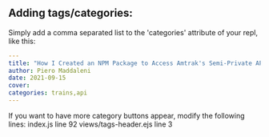## Adding tags/categories:

Simply add a comma separated list to the 'categories' attribute of your repl, like this:

```yaml
---
title: "How I Created an NPM Package to Access Amtrak's Semi-Private API"
author: Piero Maddaleni
date: 2021-09-15
cover: 
categories: trains,api
---
```

If you want to have more category buttons appear, modify the following lines:
index.js line 92
views/tags-header.ejs line 3